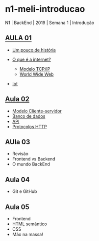 # n1-meli-introducao
N1 | BackEnd | 2019 | Semana 1 | Introdução

## [AULA 01](https://github.com/reprograma/n1-meli-introducao/tree/aula_01#aula-01)
* [Um pouco de história](https://github.com/reprograma/n1-meli-introducao/tree/aula_01#um-pouco-de-história)
* [O que é a internet?](https://github.com/reprograma/n1-meli-introducao/tree/aula_01#O-QUE-É-A-INTERNET)
    * [Modelo TCP/IP](https://github.com/reprograma/n1-meli-introducao/tree/aula_01#modelo-tcpip)
    * [World Wide Web](https://github.com/reprograma/n1-meli-introducao/tree/aula_01#world-wide-web)

* [Iot](https://github.com/reprograma/n1-meli-introducao/tree/aula_01#internet-das-coisas---iot)

## [Aula 02](https://github.com/reprograma/n1-meli-introducao/tree/aula_02#aula-02)
* [Modelo Cliente-servidor](https://github.com/reprograma/n1-meli-introducao/tree/aula_02#modelo-cliente-servidor)
* [Banco de dados](https://github.com/reprograma/n1-meli-introducao/tree/aula_02#banco-de-dados)
* [API](https://github.com/reprograma/n1-meli-introducao/tree/aula_02#api)
* [Protocolos HTTP](https://github.com/reprograma/n1-meli-introducao/tree/aula_02#protocolos-http)

## AUla 03
* Revisão
* Frontend vs Backend
* O mundo BackEnd  



## Aula 04
* Git e GitHub


## Aula 05
* Frontend
* HTML semântico
* CSS 
* Mão na massa!